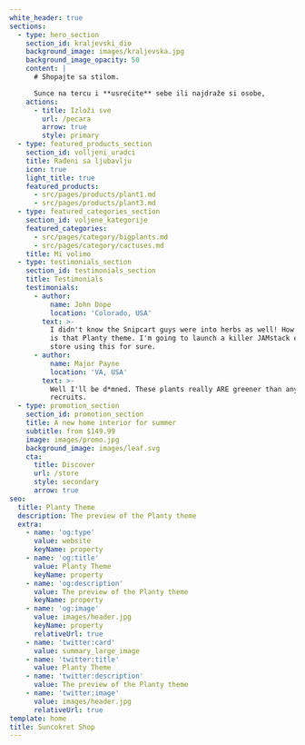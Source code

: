 ```yaml
---
white_header: true
sections:
  - type: hero_section
    section_id: kraljevski_dio
    background_image: images/kraljevska.jpg
    background_image_opacity: 50
    content: |
      # Shopajte sa stilom.

      Sunce na tercu i **usrećite** sebe ili najdraže si osobe,
    actions:
      - title: Izloži sve
        url: /pecara
        arrow: true
        style: primary
  - type: featured_products_section
    section_id: volljeni_uradci
    title: Rađeni sa ljubavlju
    icon: true
    light_title: true
    featured_products:
      - src/pages/products/plant1.md
      - src/pages/products/plant3.md
  - type: featured_categories_section
    section_id: voljene_kategorije
    featured_categories:
      - src/pages/category/bigplants.md
      - src/pages/category/cactuses.md
    title: Mi volimo
  - type: testimonials_section
    section_id: testimonials_section
    title: Testimonials
    testimonials:
      - author:
          name: John Dope
          location: 'Colorado, USA'
        text: >-
          I didn't know the Snipcart guys were into herbs as well! How beautiful
          is that Planty theme. I'm going to launch a killer JAMstack e-commerce
          store using this for sure.
      - author:
          name: Major Payne
          location: 'VA, USA'
        text: >-
          Well I'll be d*mned. These plants really ARE greener than any of my
          recruits.
  - type: promotion_section
    section_id: promotion_section
    title: A new home interior for summer
    subtitle: from $149.99
    image: images/promo.jpg
    background_image: images/leaf.svg
    cta:
      title: Discover
      url: /store
      style: secondary
      arrow: true
seo:
  title: Planty Theme
  description: The preview of the Planty theme
  extra:
    - name: 'og:type'
      value: website
      keyName: property
    - name: 'og:title'
      value: Planty Theme
      keyName: property
    - name: 'og:description'
      value: The preview of the Planty theme
      keyName: property
    - name: 'og:image'
      value: images/header.jpg
      keyName: property
      relativeUrl: true
    - name: 'twitter:card'
      value: summary_large_image
    - name: 'twitter:title'
      value: Planty Theme
    - name: 'twitter:description'
      value: The preview of the Planty theme
    - name: 'twitter:image'
      value: images/header.jpg
      relativeUrl: true
template: home
title: Suncokret Shop
---
```

